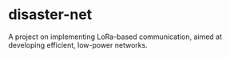 # disaster-net
A project on implementing LoRa-based communication, aimed at developing efficient, low-power networks.
